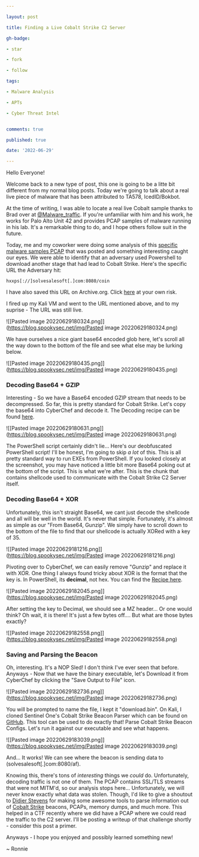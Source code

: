 ```yaml
---

layout: post

title: Finding a Live Cobalt Strike C2 Server

gh-badge:

- star

- fork

- follow

tags:

- Malware Analysis

- APTs

- Cyber Threat Intel


comments: true

published: true

date: '2022-06-29'

---
```

Hello Everyone!

Welcome back to a new type of post, this one is going to be a litte bit different from my normal blog posts. Today we're going to talk about a real live piece of malware that has been attributed to TA578, IcedID/Bokbot.

At the time of writing, I was able to locate a real live Cobalt sample thanks to Brad over at [@Malware_traffic](https://twitter.com/malware_traffic). If you're unfamiliar with him and his work, he works for Palo Alto Unit 42 and provides PCAP samples of malware running in his lab. It's a remarkable thing to do, and I hope others follow suit in the future. 

Today, me and my coworker were doing some analysis of this [specific malware samples PCAP](https://www.malware-traffic-analysis.net/2022/06/27/index.html) that was posted and something interesting caught our eyes. We were able to identify that an adversary used Powershell to download another stage that had lead to Cobalt Strike. Here's the specific URL the Adversary hit:

```hxxps[://]solvesalesoft[.]com:8080/coin``` 

I have also saved this URL on Archive.org. Click [here](https://web.archive.org/web/20220629190838/https://solvesalesoft.com:8080/coin) at your own risk.

I fired up my Kali VM and went to the URL mentioned above, and to my suprise - The URL was still live.

![[Pasted image 20220629180324.png]](https://blog.spookysec.net/img/Pasted image 20220629180324.png)

We have ourselves a nice giant base64 encoded glob here, let's scroll all the way down to the bottom of the file and see what else may be lurking below.

![[Pasted image 20220629180435.png]](https://blog.spookysec.net/img/Pasted image 20220629180435.png)

### Decoding Base64 + GZIP

Interesting - So we have a Base64 encoded GZIP stream that needs to be decompressed. So far, this is pretty standard for Cobalt Strike. Let's copy the base64 into CyberChef and decode it. The Decoding recipe can be found [here](https://gchq.github.io/CyberChef/#recipe=From_Base64('A-Za-z0-9%2B/%3D',true,false)Gunzip()).

![[Pasted image 20220629180631.png]](https://blog.spookysec.net/img/Pasted image 20220629180631.png)

The PowerShell script certainly didn't lie... Here's our deobfuscated PowerShell script! I'll be honest, I'm going to skip *a lot* of this. This is all pretty standard way to run EXEs from PowerShell. If you looked closely at the screenshot, you may have noticed a little bit more Base64 poking out at the bottom of the script. This is what we're after. This is the chunk that contains shellcode used to communicate with the Cobalt Strike C2 Server itself.

### Decoding Base64 + XOR

Unfortunately, this isn't straight Base64, we cant just decode the shellcode and all will be well in the world. It's never that simple. Fortunately, it's almost as simple as our "From Base64, Gunzip". We simply have to scroll down to the bottom of the file to find that our shellcode is actually XORed with a key of 35.

![[Pasted image 20220629181216.png]](https://blog.spookysec.net/img/Pasted image 20220629181216.png)

Pivoting over to CyberChef, we can easily remove "Gunzip" and replace it with XOR. One thing I always found tricky about XOR is the format that the key is. In PowerShell, its **decimal**, not hex. You can find the [Recipe here](https://gchq.github.io/CyberChef/#recipe=From_Base64('A-Za-z0-9%2B/%3D',true,false)XOR(%7B'option':'Decimal','string':'35'%7D,'Standard',false)).

![[Pasted image 20220629182045.png]](https://blog.spookysec.net/img/Pasted image 20220629182045.png)

After setting the key to Decimal, we should see a MZ header... Or one would think? Oh wait, it is there! It's just a few bytes off.... But what are those bytes exactly?

![[Pasted image 20220629182558.png]](https://blog.spookysec.net/img/Pasted image 20220629182558.png)

### Saving and Parsing the Beacon

Oh, interesting. It's a NOP Sled! I don't think I've ever seen that before. Anyways - Now that we have the binary executable, let's Download it from CyberChef by clicking the "Save Output to File" icon.

![[Pasted image 20220629182736.png]](https://blog.spookysec.net/img/Pasted image 20220629182736.png)

You will be prompted to name the file, I kept it "download.bin". On Kali, I cloned Sentinel One's Cobalt Strike Beacon Parser which can be found on [GitHub](https://github.com/Sentinel-One/CobaltStrikeParser). This tool can be used to do exactly that! Parse Cobalt Strike Beacon Configs. Let's run it against our executable and see what happens.

![[Pasted image 20220629183039.png]](https://blog.spookysec.net/img/Pasted image 20220629183039.png)

And... It works! We can see where the beacon is sending data to (solvesalesoft[.]com:8080/af). 

Knowing this, there's tons of *interesting* things we *could* do. Unfortunately, decoding traffic is not one of them. The PCAP contains SSL/TLS streams that were not MITM'd, so our analysis stops here... Unfortunately, we will never know exactly what data was stolen. Though, I'd like to give a shoutout to [Didier Stevens](https://blog.didierstevens.com/) for making some awesome tools to parse information out of [Cobalt Strike](https://blog.didierstevens.com/programs/cobalt-strike-tools/)  beacons, PCAPs, memory dumps, and much more. This helped in a CTF recently where we did have a PCAP where we could read the traffic to the C2 server. I'll be posting a writeup of that challenge shortly - consider this post a primer.

Anyways - I hope you enjoyed and possibly learned something new!

~ Ronnie
